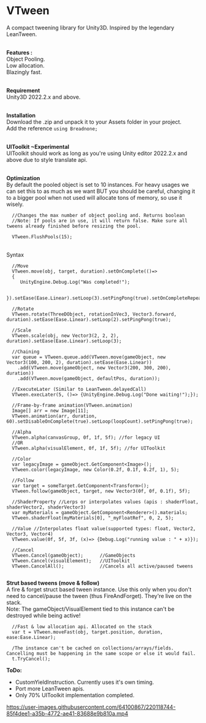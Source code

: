 # VTween
 A compact tweening library for Unity3D. Inspired by the legendary LeanTween.  
 
 <br>**Features :** </br>
Object Pooling.  
Low allocation.  
Blazingly fast.

 <br>**Requirement**</br>
Unity3D 2022.2.x and above.  
 
 <br>**Installation**</br>
Download the .zip and unpack it to your Assets folder in your project.  
Add the reference `using Breadnone;`

 <br>**UIToolkit ~Experimental**</br>
UIToolkit should work as long as you're using Unity editor 2022.2.x and above due to style translate api.  

<br>**Optimization**</br>
By default the pooled object is set to 10 instances. For heavy usages we can set this to as much as we want BUT you should be careful, changing it to a bigger pool when not used will allocate tons of memory, so use it wisely.  
```
  //Changes the max number of object pooling and. Returns boolean
  //Note: If pools are in use, it will return false. Make sure all tweens already finished before resizing the pool. 
  
  VTween.FlushPools(15);
```


 <br>Syntax</br>
```
  //Move
  VTween.move(obj, target, duration).setOnComplete(()=>
  {
     UnityEngine.Debug.Log("Was completed!");
                    
  }).setEase(Ease.Linear).setLoop(3).setPingPong(true).setOnCompleteRepeat(true);

  //Rotate
  VTween.rotate(ThreeDObject, rotationInVec3, Vector3.forward, duration).setEase(Ease.Linear).setLoop(2).setPingPong(true);
                
  //Scale
  VTween.scale(obj, new Vector3(2, 2, 2), duration).setEase(Ease.Linear).setLoop(3);

  //Chaining
  var queue = VTween.queue.add(VTween.move(gameObject, new Vector3(100, 200, 2), duration).setEase(Ease.Linear))
    .add(VTween.move(gameObject, new Vector3(200, 300, 200), duration))
    .add(VTween.move(gameObject, defaultPos, duration));

  //ExecuteLater (Similar to LeanTween.delayedCall)
  VTween.execLater(5, ()=> {UnityEngine.Debug.Log("Done waiting!");});
                
  //Frame-by-frame animation(VTween.animation)
  Image[] arr = new Image[11];
  VTween.animation(arr, duration, 60).setDisableOnComplete(true).setLoop(loopCount).setPingPong(true);
                
  //Alpha
  VTween.alpha(canvasGroup, 0f, 1f, 5f); //for legacy UI
  //OR
  VTween.alpha(visualElement, 0f, 1f, 5f); //for UIToolkit
                
  //Color
  var legacyImage = gameObject.GetComponent<Image>();
  VTween.color(legacyImage, new Color(0.2f, 0.1f, 0.2f, 1), 5);
                
  //Follow
  var target = someTarget.GetComponent<Transform>();
  VTween.follow(gameObject, target, new Vector3(0f, 0f, 0.1f), 5f);
                
  //ShaderProperty //Lerps or interpolates values (apis : shaderFloat, shaderVector2, shaderVector3)
  var myMaterials = gameObject.GetComponent<Renderer>().materials;
  VTween.shaderFloat(myMaterials[0], "_myFloatRef", 0, 2, 5); 
                
  //Value //Interpolates float value(supported types: float, Vector2, Vector3, Vector4)
  VTween.value(0f, 5f, 3f, (x)=> {Debug.Log("running value : " + x)});

  //Cancel
  VTween.Cancel(gameObject);      //GameObjects
  VTween.Cancel(visualElement);   //UIToolkit
  VTween.CancelAll();             //Cancels all active/paused tweens
                
```
 
 **Strut based tweens (move & follow)**  
 A fire & forget struct based tween instance. Use this only when you don't need to cancel/pause the tween (thus FireAndForget). They're live on the stack.  
 Note: The gameObject/VisualElement tied to this instance can't be destroyed while being active!
 ```
   //Fast & low allocation api. Allocated on the stack
   var t = VTween.moveFast(obj, target.position, duration, ease:Ease.Linear);
   
   /The instance can't be cached on collections/arrays/fields. Cancelling must be happening in the same scope or else it would fail.
   t.TryCancel();
 ```
 
 **ToDo:**  
 - CustomYieldInstruction. Currently uses it's own timing.  
 - Port more LeanTween apis.
 - Only 70% UIToolkit implementation completed. 

https://user-images.githubusercontent.com/64100867/220118744-85f4dee1-a35b-4772-ae41-83688e9b810a.mp4

